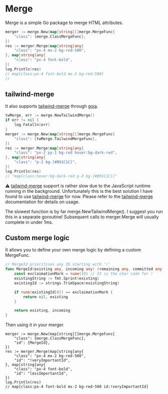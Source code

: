 # Merge
Merge is a simple Go package to merge HTML attributes.
```go
merger := merge.New(map[string][]merge.MergeFunc{
    "class": {merge.ClassMergeFunc},
})
res := merger.Merge(map[string]any{
    "class": "px-4 mx-2 bg-red-500",
}, map[string]any{
    "class": "px-4 font-bold",
})
log.Println(res)
// map[class:px-4 font-bold mx-2 bg-red-500]
// 
```
## tailwind-merge
It also supports [tailwind-merge](https://github.com/dcastil/tailwind-merge) through [goja](https://github.com/dop251/goja).
```go
twMerge, err := merge.NewTailwindMerge()
if err != nil {
    log.Fatalln(err)
}
merger := merge.New(map[string][]merge.MergeFunc{
    "class": {twMerge.TailwindMergeFunc},
})
res := merger.Merge(map[string]any{
    "class": "px-2 py-1 bg-red hover:bg-dark-red",
}, map[string]any{
    "class": "p-3 bg-[#B91C1C]",
})
log.Println(res)
// "map[class:hover:bg-dark-red p-3 bg-[#B91C1C]]"
```
⚠️ [tailwind-merge](https://github.com/dcastil/tailwind-merge) support is rather slow due to the JavaScript runtime running in the background. Unfortunately this is the best solution I have found to use [tailwind-merge](https://github.com/dcastil/tailwind-merge) for now. Please refer to the [tailwind-merge](https://github.com/dcastil/tailwind-merge) documentation for details on usage. 

The slowest function is by far merge.NewTailwindMerge(). I suggest you run this in a separate goroutine! Subsequent calls to merger.Merge will usually complete in under 1ms.

## Custom merge logic
It allows you to define your own merge logic by defining a custom MergeFunc.
```go
// MergeId prioritises any ID starting with '!'
func MergeId(existing any, incoming any) (remaining any, committed any) {
	const exclaimationMark = rune(33) // 33 is the char code for !
	existingString := fmt.Sprint(existing)
	existingId := strings.TrimSpace(existingString)

	if rune(existingId[0]) == exclaimationMark {
		return nil, existing
	}

	return existing, incoming
}
```
Then using it in your merger.
```
merger := merge.New(map[string][]merge.MergeFunc{
    "class": {merge.ClassMergeFunc},
    "id": {MergeId},
})
res := merger.Merge(map[string]any{
    "class": "px-4 mx-2 bg-red-500",
    "id": "!veryImportantId",
}, map[string]any{
    "class": "px-4 font-bold",
    "id": "lessImportantId",
})
log.Println(res)
// map[class:px-4 font-bold mx-2 bg-red-500 id:!veryImportantId]
```
